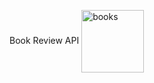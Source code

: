 Book Review API <img align="center" width="100" height="100" src="BookReviewApp/images/books.png" alt="books">
